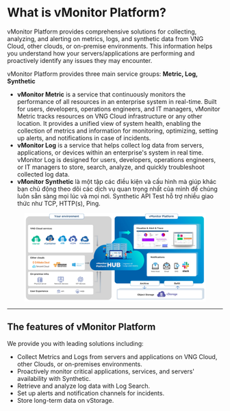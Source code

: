 # What is vMonitor Platform?

vMonitor Platform provides comprehensive solutions for collecting, analyzing, and alerting on metrics, logs, and synthetic data from VNG Cloud, other clouds, or on-premise environments. This information helps you understand how your servers/applications are performing and proactively identify any issues they may encounter.

vMonitor Platform provides three main service groups: **Metric, Log, Synthetic**

* **vMonitor Metric** is a service that continuously monitors the performance of all resources in an enterprise system in real-time. Built for users, developers, operations engineers, and IT managers, vMonitor Metric tracks resources on VNG Cloud infrastructure or any other location. It provides a unified view of system health, enabling the collection of metrics and information for monitoring, optimizing, setting up alerts, and notifications in case of incidents.
* **vMonitor Log** is a service that helps collect log data from servers, applications, or devices within an enterprise's system in real time. vMonitor Log is designed for users, developers, operations engineers, or IT managers to store, search, analyze, and quickly troubleshoot collected log data.
* **vMonitor Synthetic** là một tập các điều kiện và cấu hình mà giúp khác bạn chủ động theo dõi các dịch vụ quan trọng nhất của mình để chúng luôn sẵn sàng mọi lúc và mọi nơi. Synthetic API Test hỗ trợ nhiều giao thức như TCP, HTTP(s), Ping.

<figure><img src="../../.gitbook/assets/image (5) (1) (1) (1) (1) (1) (1) (1) (1) (1) (1) (1) (1) (1) (1) (1) (1) (1) (1).png" alt=""><figcaption></figcaption></figure>

***

## The features of vMonitor Platform <a href="#vmonitorplatformlagi-cacchucnangchinhcuavmonitorplatform" id="vmonitorplatformlagi-cacchucnangchinhcuavmonitorplatform"></a>

We provide you with leading solutions including:

* Collect Metrics and Logs from servers and applications on VNG Cloud, other Clouds, or on-premises environments.
* Proactively monitor critical applications, services, and servers' availability with Synthetic.&#x20;
* Retrieve and analyze log data with Log Search.&#x20;
* Set up alerts and notification channels for incidents.&#x20;
* Store long-term data on vStorage.&#x20;
